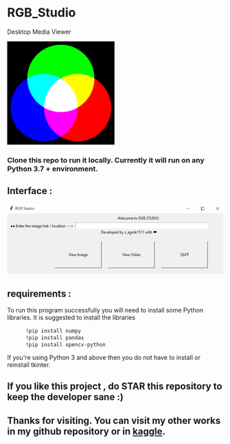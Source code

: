 # RGB_Studio
Desktop Media Viewer 

![](https://github.com/sagnik1511/RGB_Studio/blob/main/RGB%20studio.png)

### Clone this repo to run it locally. Currently it will run on any Python 3.7 + environment.

## Interface :

![](https://github.com/sagnik1511/RGB_Studio/blob/main/interface_RGB_studio.png)

## requirements :
    
  To run this program successfully you will need to install some Python libraries. It is suggested to install the libraries 
          
          !pip install numpy
          !pip install pandas
          !pip install opencv-python
  If you're using Python 3 and above then you do not have to install or reinstall tkinter.
  
  
  ## If you like this project , do STAR this repository to keep the developer sane :)
  
  ## Thanks for visiting. You can visit my other works in my github repository or in [kaggle](kaggle.com/sagnik1551/code).
  
